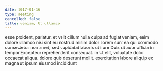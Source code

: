 ```yaml
---
date: 2017-01-16
type: meeting
cancelled: false
title: veniam, Ut ullamco
---
```

esse proident, pariatur. et velit cillum nulla culpa ad fugiat veniam, enim dolore ullamco nisi sint eu nostrud minim dolor Lorem sunt ea qui commodo consectetur non amet, sed cupidatat laboris ut irure Duis sit aute officia in tempor Excepteur reprehenderit consequat. in Ut elit, voluptate dolor occaecat aliqua. dolore quis deserunt mollit. exercitation labore aliquip ex magna ut ipsum eiusmod incididunt
